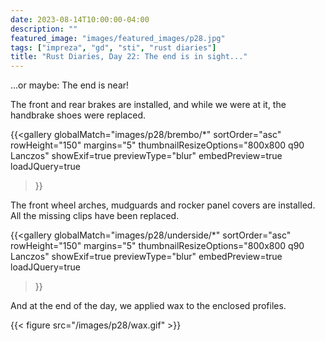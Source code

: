```yaml
---
date: 2023-08-14T10:00:00-04:00
description: ""
featured_image: "images/featured_images/p28.jpg"
tags: ["impreza", "gd", "sti", "rust diaries"]
title: "Rust Diaries, Day 22: The end is in sight..."
---
```


...or maybe: The end is near!

The front and rear brakes are installed, and while we were at it, the handbrake
shoes were replaced.

{{<gallery
    globalMatch="images/p28/brembo/*"
    sortOrder="asc"
    rowHeight="150"
    margins="5"
    thumbnailResizeOptions="800x800 q90 Lanczos"
    showExif=true
    previewType="blur"
    embedPreview=true
    loadJQuery=true
>}}

The front wheel arches, mudguards and rocker panel covers are installed. All
the missing clips have been replaced.

{{<gallery
    globalMatch="images/p28/underside/*"
    sortOrder="asc"
    rowHeight="150"
    margins="5"
    thumbnailResizeOptions="800x800 q90 Lanczos"
    showExif=true
    previewType="blur"
    embedPreview=true
    loadJQuery=true
>}}

And at the end of the day, we applied wax to the enclosed profiles.

{{< figure src="/images/p28/wax.gif" >}}
